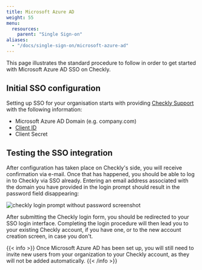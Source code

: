 ```yaml
---
title: Microsoft Azure AD
weight: 55
menu:
  resources:
    parent: "Single Sign-on"
aliases:
  - "/docs/single-sign-on/microsoft-azure-ad"
---
```


This page illustrates the standard procedure to follow in order to get started with Microsoft Azure AD SSO on Checkly.

## Initial SSO configuration

Setting up SSO for your organisation starts with providing [Checkly Support](mailto:support@checklyhq.com) with the following information:

- Microsoft Azure AD Domain (e.g. company.com)
- [Client ID](https://auth0.com/docs/connections/enterprise/azure-active-directory)
- Client Secret

## Testing the SSO integration

After configuration has taken place on Checkly's side, you will receive confirmation via e-mail. Once that has happened, you should be able to log in to Checkly via SSO already. Entering an email address associated with the domain you have provided in the login prompt should result in the password field disappearing:

![checkly login prompt without password screenshot](/docs/images/single-sign-on/checkly-login-prompt-sso.png)

After submitting the Checkly login form, you should be redirected to your SSO login interface. Completing the login procedure will then lead you to your existing Checkly account, if you have one, or to the new account creation screen, in case you don't.

{{< info >}}
Once Microsoft Azure AD has been set up, you will still need to invite new users from your organization to your Checkly account, as they will not be added automatically.
{{< /info >}}
